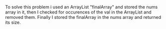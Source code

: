 To solve this problem i used an ArrayList "finalArray" and stored the nums array in it, then I checked for occurences of the val in the ArrayList and removed them. Finally I stored the finalArray in the nums array and returned its size.